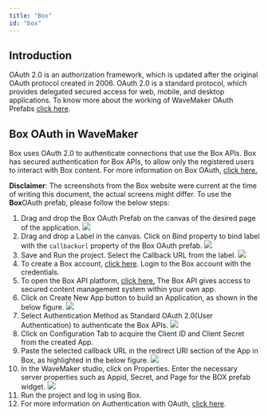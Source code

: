 ```yaml
---
title: "Box"
id: "box"
---
```


## Introduction

OAuth 2.0 is an authorization framework, which is updated after the original OAuth protocol created in 2006. OAuth 2.0 is a standard protocol, which provides delegated secured access for web, mobile, and desktop applications. To know more about the working of WaveMaker OAuth Prefabs [click here](/learn/app-development/widgets/prefab/oauth-prefabs/).

## Box OAuth in WaveMaker

Box uses OAuth 2.0 to authenticate connections that use the Box APIs. Box has secured authentication for Box APIs, to allow only the registered users to interact with Box content. For more information on Box OAuth, [click here.](https://docs.box.com)

**Disclaimer**: The screenshots from the Box website were current at the time of writing this document, the actual screens might differ. To use the **Box**OAuth prefab, please follow the below steps:

1. Drag and drop the Box OAuth Prefab on the canvas of the desired page of the application. [![](/learn/assets/box_prefab.png)](/learn/assets/box_prefab.png)
2. Drag and drop a Label in the canvas. Click on Bind property to bind label with the `callbackurl` property of the Box OAuth prefab. [![](/learn/assets/box_bind.png)](/learn/assets/box_bind.png)
3. Save and Run the project. Select the Callback URL from the label. [![](/learn/assets/Box_callback_URL.png)](/learn/assets/Box_callback_URL.png)
4. To create a Box account, [click here](https://app.box.com/signup). Login to the Box account with the credentials.
5. To open the Box API platform, [click here.](https://app.box.com/developers/console) The Box API gives access to secured content management system within your own app.
6. Click on Create New App button to build an Application, as shown in the below figure. [![](/learn/assets/box_new_app.jpg)](/learn/assets/box_new_app.jpg)
7. Select Authentication Method as Standard OAuth 2.0(User Authentication) to authenticate the Box APIs. [![](/learn/assets/box_auth.png)](/learn/assets/box_auth.png)
8. Click on Configuration Tab to acquire the Client ID and Client Secret from the created App.
9. Paste the selected callback URL in the redirect URI section of the App in Box, as highlighted in the below figure. [![](/learn/assets/box_uri.png)](/learn/assets/box_uri.png)
10. In the WaveMaker studio, click on Properties. Enter the necessary server properties such as Appid, Secret, and Page for the BOX prefab widget. [![](/learn/assets/box_prop.png)](/learn/assets/box_prop.png)
11. Run the project and log in using Box.
12. For more information on Authentication with OAuth, [click here](https://docs.box.com/docs/oauth-20).
